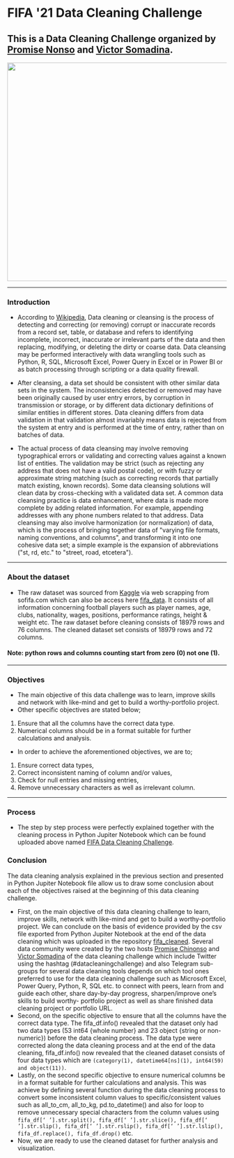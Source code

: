 # FIFA '21 Data Cleaning Challenge
## This is a Data Cleaning Challenge organized by [Promise Nonso](https://twitter.com/PromiseNonso_) and [Victor Somadina](https://twitter.com/vicSomadina).



<div align="center">
  <img src="https://github.com/toheebolamilekn/fifa21_data_cleaning_challenge/blob/main/fifa21_logo.jpg" width="800" height="500"/>
</div>

---
### Introduction
- According to [Wikipedia](https://en.wikipedia.org/wiki/Data_cleansing), Data cleaning or cleansing is the process of detecting and correcting (or removing) corrupt or inaccurate records from a record set, table, or database and refers to identifying incomplete, incorrect, inaccurate or irrelevant parts of the data and then replacing, modifying, or deleting the dirty or coarse data. Data cleansing may be performed interactively with data wrangling tools such as Python, R, SQL, Microsoft Excel, Power Query in Excel or in Power BI or as batch processing through scripting or a data quality firewall.

- After cleansing, a data set should be consistent with other similar data sets in the system. The inconsistencies detected or removed may have been originally caused by user entry errors, by corruption in transmission or storage, or by different data dictionary definitions of similar entities in different stores. Data cleaning differs from data validation in that validation almost invariably means data is rejected from the system at entry and is performed at the time of entry, rather than on batches of data.

- The actual process of data cleansing may involve removing typographical errors or validating and correcting values against a known list of entities. The validation may be strict (such as rejecting any address that does not have a valid postal code), or with fuzzy or approximate string matching (such as correcting records that partially match existing, known records). Some data cleansing solutions will clean data by cross-checking with a validated data set. A common data cleansing practice is data enhancement, where data is made more complete by adding related information. For example, appending addresses with any phone numbers related to that address. Data cleansing may also involve harmonization (or normalization) of data, which is the process of bringing together data of "varying file formats, naming conventions, and columns", and transforming it into one cohesive data set; a simple example is the expansion of abbreviations ("st, rd, etc." to "street, road, etcetera").
---
### About the dataset
- The raw dataset was sourced from [Kaggle](https://www.kaggle.com/datasets/yagunnersya/fifa-21-messy-raw-dataset-for-cleaning-exploring/code) via web scrapping from sofifa.com which can also be access here [fifa_data](https://github.com/Sumerbrander/Data-Cleaning-Challenge/blob/main/fifa_data.csv). It consists of all information concerning football players such as player names, age, clubs, nationality, wages, positions, performance ratings, height & weight etc. The raw dataset before cleaning consists of 18979 rows and 76 columns. The cleaned dataset set consists of 18979 rows and 72 columns.
#### Note: python rows and columns counting start from zero (0) not one (1).
---
### Objectives
- The main objective of this data challenge was to learn, improve skills and network with like-mind and get to build a worthy-portfolio project. 
- Other specific objectives are stated below;
 1. Ensure that all the columns have the correct data type.
 2. Numerical columns should be in a format suitable for further calculations and analysis.
- In order to achieve the aforementioned objectives, we are to;
 1. Ensure correct data types, 
 2. Correct inconsistent naming of column and/or values,
 3. Check for null entries and missing entries, 
 4. Remove unnecessary characters as well as irrelevant column.
---
### Process
- The step by step process were perfectly explained together with the cleaning process in Python Jupiter Notebook which can be found uploaded above named [FIFA  Data Cleaning Challenge](https://github.com/Sumerbrander/Data-Cleaning-Challenge/blob/main/FIFA%20Data%20Cleaning%20Challenge.ipynb).

### Conclusion
The data cleaning analysis explained in the previous section and presented in Python Jupiter Notebook file allow us to draw some conclusion about each of the objectives raised at the beginning of this data cleaning challenge.
- First, on the main objective of this data cleaning challenge to learn, improve skills, network with like-mind and get to build a worthy-portfolio project. We can conclude on the basis of evidence provided by the csv file exported from Python Jupiter Notebook at the end of the data cleaning which was uploaded in the repository [fifa_cleaned](https://github.com/Sumerbrander/Data-Cleaning-Challenge/blob/main/fifa_cleaned.csv). Several data community were created by the two hosts [Promise Chinonso](https://twitter.com/PromiseNonso_) and [Victor Somadina](https://twitter.com/vicSomadina) of the data cleaning challenge which include Twitter using the hashtag (#datacleaningchallenge) and also Telegram sub-groups for several data cleaning tools depends on which tool ones preferred to use for the data cleaning challenge such as Microsoft Excel, Power Query, Python, R, SQL etc. to connect with peers, learn from and guide each other, share day-by-day progress, sharpen/improve one’s skills to build worthy- portfolio project as well as share finished data cleaning project or portfolio URL.
- Second, on the specific objective to ensure that all the columns have the correct data type. The fifa_df.info() revealed that the dataset only had two data types (53 int64 {whole number} and 23 object {string or non-numeric}) before the data cleaning process. The data type were corrected along the data cleaning process and at the end of the data cleaning, fifa_df.info() now revealed that the cleaned dataset consists of four data types which are `(category(1), datetime64[ns](1), int64(59) and object(11))`.
- Lastly, on the second specific objective to ensure numerical columns be in a format suitable for further calculations and analysis. This was achieve by defining several function during the data cleaning process to convert some inconsistent column values to specific/consistent values such as all_to_cm, all_to_kg, pd.to_datetime() and also for loop to remove unnecessary special characters from the column values using `fifa_df[‘ ’].str.split(), fifa_df[‘ ’].str.slice(), fifa_df[‘ ’].str.slip(), fifa_df[‘ ’].str.rslip(), fifa_df[‘ ’].str.lslip(), fifa_df.replace(), fifa_df.drop()` etc.
- Now, we are ready to use the cleaned dataset for further analysis and visualization.
